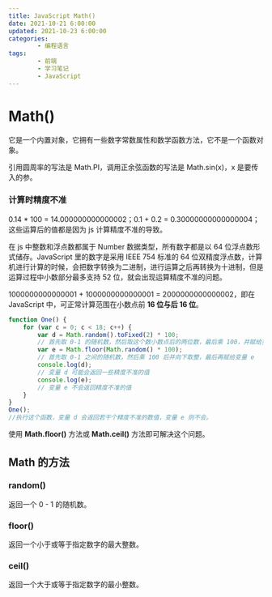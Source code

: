 ```yaml
---
title: JavaScript Math()
date: 2021-10-21 6:00:00
updated: 2021-10-23 6:00:00
categories:
        - 编程语言
tags:
        - 前端
        - 学习笔记
        - JavaScript
---
```


# Math()

它是一个内置对象，它拥有一些数字常数属性和数学函数方法，它不是一个函数对象。

引用圆周率的写法是 Math.PI，调用正余弦函数的写法是 Math.sin(x)，x 是要传入的参。

### 计算时精度不准

0.14 \* 100 = 14.000000000000002；0.1 + 0.2 = 0.30000000000000004；这些运算后的值都是因为 js 计算精度不准的导致。

在 js 中整数和浮点数都属于 Number 数据类型，所有数字都是以 64 位浮点数形式储存。JavaScript 里的数字是采用 IEEE 754 标准的 64 位双精度浮点数，计算机进行计算的时候，会把数字转换为二进制，进行运算之后再转换为十进制，但是运算过程中小数部分最多支持 52 位，就会出现运算精度不准的问题。

1000000000000001 + 1000000000000001 = 2000000000000002，即在 JavaScript 中，可正常计算范围在小数点前 **16 位与后 16 位**。

```JavaScript
function One() {
	for (var c = 0; c < 18; c++) {
		var d = Math.random().toFixed(2) * 100;
		// 首先取 0-1 的随机数，然后取这个数小数点后的两位数，最后乘 100，并赋给变量 d
		var e = Math.floor(Math.random() * 100);
		// 首先取 0-1 之间的随机数，然后乘 100 后并向下取整，最后再赋给变量 e
		console.log(d);
		// 变量 d 可能会返回一些精度不准的值
		console.log(e);
		// 变量 e 不会返回精度不准的值
	}
}
One();
//执行这个函数，变量 d 会返回若干个精度不准的数值，变量 e 则不会。

```

使用 **Math.floor()** 方法或 **Math.ceil()** 方法即可解决这个问题。

## Math 的方法

### random()

返回一个 0 - 1 的随机数。

### floor()

返回一个小于或等于指定数字的最大整数。

### ceil()

返回一个大于或等于指定数字的最小整数。
